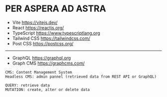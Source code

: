 # PER ASPERA AD ASTRA

- Vite https://vitejs.dev/
- React https://reactjs.org/
- TypeScript https://www.typescriptlang.org
- Tailwind CSS https://tailwindcss.com/
- Post CSS https://postcss.org/
---
- GraphQL https://graphql.org
- Graph CMS https://graphcms.com/

```
CMS: Content Management System
Headless CMS: admin pannel (retrieved data from REST API or GraphQL)
```
```
QUERY: retrieve data
MUTATION: create, alter or delete data
```